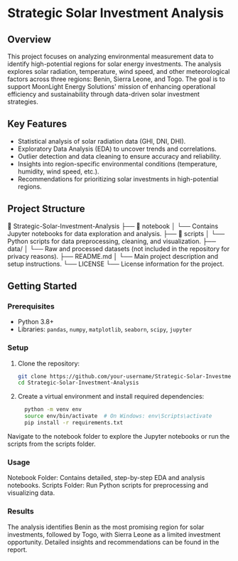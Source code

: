 # Strategic Solar Investment Analysis

## **Overview**
This project focuses on analyzing environmental measurement data to identify high-potential regions for solar energy investments. The analysis explores solar radiation, temperature, wind speed, and other meteorological factors across three regions: Benin, Sierra Leone, and Togo. The goal is to support MoonLight Energy Solutions' mission of enhancing operational efficiency and sustainability through data-driven solar investment strategies.

## **Key Features**
- Statistical analysis of solar radiation data (GHI, DNI, DHI).
- Exploratory Data Analysis (EDA) to uncover trends and correlations.
- Outlier detection and data cleaning to ensure accuracy and reliability.
- Insights into region-specific environmental conditions (temperature, humidity, wind speed, etc.).
- Recommendations for prioritizing solar investments in high-potential regions.

## **Project Structure**
📂 Strategic-Solar-Investment-Analysis
├── 📂 notebook
│ └── Contains Jupyter notebooks for data exploration and analysis.
├── 📂 scripts
│ └── Python scripts for data preprocessing, cleaning, and visualization.
├── data/
│ └── Raw and processed datasets (not included in the repository for privacy reasons).
├── README.md
│ └── Main project description and setup instructions.
└── LICENSE
└── License information for the project.

## **Getting Started**
### **Prerequisites**
- Python 3.8+
- Libraries: `pandas`, `numpy`, `matplotlib`, `seaborn`, `scipy`, `jupyter`

### **Setup**
1. Clone the repository:
   ```bash
   git clone https://github.com/your-username/Strategic-Solar-Investment-Analysis.git
   cd Strategic-Solar-Investment-Analysis
2. Create a virtual environment and install required dependencies:
    ```bash   
      python -m venv env
      source env/bin/activate  # On Windows: env\Scripts\activate
      pip install -r requirements.txt
Navigate to the notebook folder to explore the Jupyter notebooks or run the scripts from the scripts folder.

### **Usage**
Notebook Folder: Contains detailed, step-by-step EDA and analysis notebooks.
Scripts Folder: Run Python scripts for preprocessing and visualizing data.
### **Results**
The analysis identifies Benin as the most promising region for solar investments, followed by Togo, with Sierra Leone as a limited investment opportunity. Detailed insights and recommendations can be found in the report.

